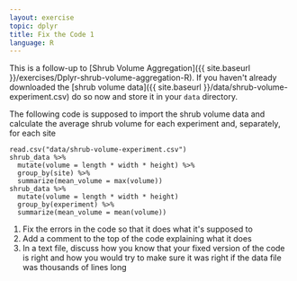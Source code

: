 ```yaml
---
layout: exercise
topic: dplyr
title: Fix the Code 1
language: R
---
```


This is a follow-up to
[Shrub Volume Aggregation]({{ site.baseurl }}/exercises/Dplyr-shrub-volume-aggregation-R).
If you haven't already downloaded the
[shrub volume data]({{ site.baseurl }}/data/shrub-volume-experiment.csv)
do so now and store it in your `data` directory.

The following code is supposed to import the shrub volume data and calculate the
average shrub volume for each experiment and, separately, for each site

```
read.csv("data/shrub-volume-experiment.csv")
shrub_data %>%
  mutate(volume = length * width * height) %>%
  group_by(site) %>%
  summarize(mean_volume = max(volume))
shrub_data %>%
  mutate(volume = length * width * height)
  group_by(experiment) %>%
  summarize(mean_volume = mean(volume))
```

1. Fix the errors in the code so that it does what it's supposed to
2. Add a comment to the top of the code explaining what it does
3. In a text file, discuss how you know that your fixed version of the code is
   right and how you would try to make sure it was right if the data file was
   thousands of lines long

